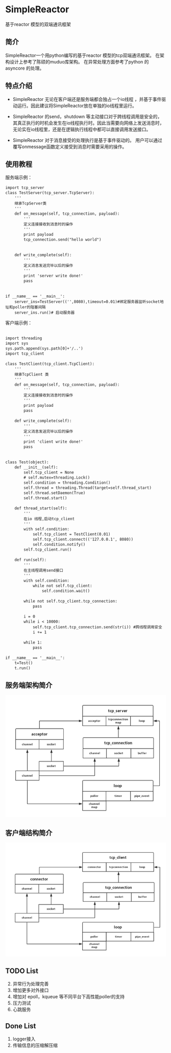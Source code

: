 # SimpleReactor
基于reactor 模型的双端通讯框架

## 简介

SimpleReactor一个用python编写的基于reactor 模型的tcp双端通讯框架。
在架构设计上参考了陈硕的muduo库架构。
在异常处理方面参考了python 的asyncore 的处理。

## 特点介绍

- SimpleReactor 无论在客户端还是服务端都会独占一个io线程
，并基于事件驱动运行。因此建议将SimpleReactor放在单独的io线程里运行。

- SimpleReactor 的send，shutdown 等主动接口对于跨线程调用是安全的，其真正执行的时机会发生在io线程执行时。因此当需要向网络上发送消息时，无论实在io线程里，还是在逻辑执行线程中都可以直接调用发送接口。

- SimpleReactor 对于消息接受的处理执行是基于事件驱动的。
用户可以通过覆写onmessage函数定义接受到消息时需要采用的操作。


## 使用教程

服务端示例：

```
import tcp_server
class TestServer(tcp_server.TcpServer):
	'''
	继承TcpServer类
	'''
	def on_message(self, tcp_connection, payload):
		'''
		定义连接接收到消息时的操作
		'''
		print payload
		tcp_connection.send("hello world")


	def write_complete(self):
		'''
		定义消息发送完毕以后的操作
		'''
		print 'server write done!'
		pass


if __name__ == '__main__':
	server_ins=TestServer(('',8080),timeout=0.01)#绑定服务器监听socket地址和poller的阻塞间隔
	server_ins.run()# 启动服务器
```

客户端示例：


```

import threading
import sys
sys.path.append(sys.path[0]+'/..')
import tcp_client

class TestClient(tcp_client.TcpClient):
	'''
	继承TcpClient 类
	'''
	def on_message(self, tcp_connection, payload):
		'''
		定义连接接收到消息时的操作
		'''
		print payload
		pass

	def write_complete(self):
		'''
		定义消息发送完毕以后的操作
		'''
		print 'client write done!'
		pass


class Test(object):
	def __init__(self):
		self.tcp_client = None
		# self.mutex=threading.Lock()
		self.condition = threading.Condition()
		self.thread = threading.Thread(target=self.thread_start)
		self.thread.setDaemon(True)
		self.thread.start()

	def thread_start(self):
		'''
		在io 线程,启动tcp_client
		'''
		with self.condition:
			self.tcp_client = TestClient(0.01)
			self.tcp_client.connect(('127.0.0.1', 8080))
			self.condition.notify()
		self.tcp_client.run()

	def run(self):
		'''
		在主线程调用send接口
		'''
		with self.condition:
			while not self.tcp_client:
				self.condition.wait()

		while not self.tcp_client.tcp_connection:
			pass

		i = 0
		while i < 10000:
			self.tcp_client.tcp_connection.send(str(i)) #跨线程调用安全
			i += 1

		while 1:
			pass

if __name__ == '__main__':
	t=Test()
	t.run()
```


## 服务端架构简介

![tcp_server](https://github.com/LightCong/SimpleReactor/blob/master/pic/reactor_server.png)


## 客户端结构简介

![tcp_client](https://github.com/LightCong/SimpleReactor/blob/master/pic/reactor_client.png)

## TODO List


2. 异常行为处理完善
3. 增加更多对外接口
4. 增加对 epoll，kqueue 等不同平台下高性能poller的支持
 
6. 压力测试
7. 心跳服务

## Done List
1. logger接入
5. 传输信息的压缩解压缩 



